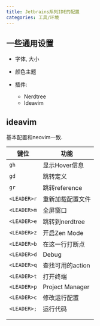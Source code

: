 ```yaml
---
title: Jetbrains系列IDE的配置
categories: 工具/环境
---
```




## 一些通用设置

* 字体, 大小
* 颜色主题

* 插件:
  * Nerdtree
  * Ideavim

## ideavim

基本配置和neovim一致.

| 键位        | 功能             |
| ----------- | ---------------- |
| `gh`        | 显示Hover信息    |
| `gd`        | 跳转定义         |
| `gr`        | 跳转reference    |
| `<LEADER>r` | 重新加载配置文件 |
| `<LEADER>m` | 全屏窗口         |
| `<LEADER>e` | 跳转到nerdtree   |
| `<LEADER>z` | 开启Zen Mode     |
| `<LEADER>b` | 在这一行打断点   |
| `<LEADER>d` | Debug            |
| `<LEADER>q` | 查找可用的action |
| `<LEADER>t` | 打开终端         |
| `<LEADER>p` | Project Manager  |
| `<LEADER>c` | 修改运行配置     |
| `<LEADER>;` | 运行代码         |
|             |                  |
|             |                  |
